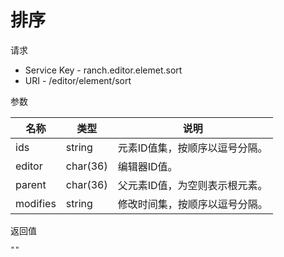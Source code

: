 # 排序

请求
- Service Key - ranch.editor.elemet.sort
- URI - /editor/element/sort

参数

|名称|类型|说明|
|---|---|---|
|ids|string|元素ID值集，按顺序以逗号分隔。|
|editor|char(36)|编辑器ID值。|
|parent|char(36)|父元素ID值，为空则表示根元素。|
|modifies|string|修改时间集，按顺序以逗号分隔。|

返回值
```
""
```